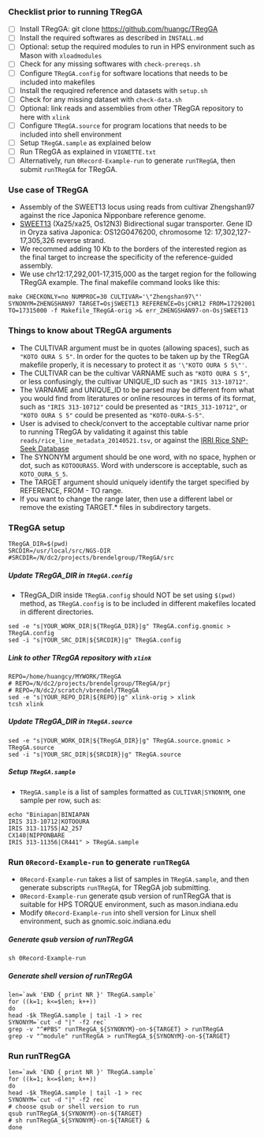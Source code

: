 ### Checklist prior to running TRegGA
- [ ] Install TRegGA: git clone https://github.com/huangc/TRegGA
- [ ] Install the required softwares as described in `INSTALL.md`
- [ ] Optional: setup the required modules to run in HPS environment such as Mason with `xloadmodules`
- [ ] Check for any missing softwares with `check-prereqs.sh` 
- [ ] Configure `TRegGA.config` for software locations that needs to be included into makefiles
- [ ] Install the requqired reference and datasets with `setup.sh`
- [ ] Check for any missing dataset with `check-data.sh`
- [ ] Optional: link reads and assemblies from other TRegGA repository to here with `xlink`
- [ ] Configure `TRegGA.source` for program locations that needs to be included into shell environment
- [ ] Setup `TRegGA.sample` as explained below
- [ ] Run TRegGA as explained in `VIGNETTE.txt`
- [ ] Alternatively, run `0Record-Example-run` to generate `runTRegGA`, then submit `runTRegGA` for TRegGA.  

### Use case of TRegGA
* Assembly of the SWEET13 locus using reads from cultivar Zhengshan97 against the rice Japonica Nipponbare reference genome.
* [SWEET13](http://plants.ensembl.org/Oryza_sativa/Gene/Summary?g=OS12G0476200;r=12:17302127-17305326;t=OS12T0476200-01) (Xa25/xa25, Os12N3) Bidirectional sugar transporter. Gene ID in Oryza sativa Japonica: OS12G0476200, chromosome 12: 17,302,127-17,305,326 reverse strand.
* We recommed adding 10 Kb to the borders of the interested region as the final target to increase the specificity of the reference-guided assembly.
* We use chr12:17,292,001-17,315,000 as the target region for the following TRegGA example. The final makefile command looks like this:
```
make CHECKONLY=no NUMPROC=30 CULTIVAR='\"Zhengshan97\"' SYNONYM=ZHENGSHAN97 TARGET=OsjSWEET13 REFERENCE=OsjCHR12 FROM=17292001 TO=17315000 -f Makefile_TRegGA-orig >& err_ZHENGSHAN97-on-OsjSWEET13
```
### Things to know about TRegGA arguments
* The CULTIVAR argument must be in quotes (allowing spaces), such as `"KOTO OURA S 5"`. In order for the quotes to be taken up by the TRegGA makefile properly, it is necessary to protect it as `'\"KOTO OURA S 5\"'`.
* The CULTIVAR can be the cultivar VARNAME such as `"KOTO OURA S 5"`, or less confusingly, the cultivar UNIQUE_ID such as `"IRIS 313-10712"`.
* The VARNAME and UNIQUE_ID to be parsed may be different from what you would find from literatures or online resources in terms of its format, such as `"IRIS 313-10712"` could be presented as `"IRIS_313-10712"`, or `"KOTO OURA S 5"` could be presented as `"KOTO-OURA-S-5"`.
* User is advised to check/convert to the acceptable cultivar name prior to running TRegGA by validating it against this table `reads/rice_line_metadata_20140521.tsv`, or against the [IRRI Rice SNP-Seek Database](http://oryzasnp.org/iric-portal/_variety.zul) 
* The SYNONYM argument should be one word, with no space, hyphen or dot, such as `KOTOOURAS5`. Word with underscore is acceptable, such as `KOTO_OURA_S_5`. 
* The TARGET argument should uniquely identify the target specified by REFERENCE, FROM - TO range.
* If you want to change the range later, then use a different label or remove the existing TARGET.* files in subdirectory targets.

### TRegGA setup
```
TRegGA_DIR=$(pwd)
SRCDIR=/usr/local/src/NGS-DIR
#SRCDIR=/N/dc2/projects/brendelgroup/TRegGA/src
```
##### Update TRegGA_DIR in `TRegGA.config`
* TRegGA_DIR inside `TRegGA.config` should NOT be set using `$(pwd)` method, as `TRegGA.config` is to be included in different makefiles located in different directories.
```
sed -e "s|YOUR_WORK_DIR|${TRegGA_DIR}|g" TRegGA.config.gnomic > TRegGA.config
sed -i "s|YOUR_SRC_DIR|${SRCDIR}|g" TRegGA.config
```
##### Link to other TRegGA repository with `xlink`
```
REPO=/home/huangcy/MYWORK/TRegGA
# REPO=/N/dc2/projects/brendelgroup/TRegGA/prj
# REPO=/N/dc2/scratch/vbrendel/TRegGA
sed -e "s|YOUR_REPO_DIR|${REPO}|g" xlink-orig > xlink
tcsh xlink
```
##### Update TRegGA_DIR in `TRegGA.source`
```
sed -e "s|YOUR_WORK_DIR|${TRegGA_DIR}|g" TRegGA.source.gnomic > TRegGA.source
sed -i "s|YOUR_SRC_DIR|${SRCDIR}|g" TRegGA.source
```
##### Setup `TRegGA.sample`
* `TRegGA.sample` is a list of samples formatted as `CULTIVAR|SYNONYM`, one sample per row, such as:
```
echo "Biniapan|BINIAPAN
IRIS 313-10712|KOTOOURA
IRIS 313-11755|A2_257
CX140|NIPPONBARE
IRIS 313-11356|CR441" > TRegGA.sample
```

### Run `0Record-Example-run` to generate `runTRegGA`
* `0Record-Example-run` takes a list of samples in `TRegGA.sample`, and then generate subscripts `runTRegGA`, for TRegGA job submitting.
* `0Record-Example-run` generate qsub version of runTRegGA that is suitable for HPS TORQUE environment, such as mason.indiana.edu
* Modify `0Record-Example-run` into shell version for Linux shell environment, such as gnomic.soic.indiana.edu    

##### Generate qsub version of runTRegGA
```
sh 0Record-Example-run
```

##### Generate shell version of runTRegGA
```
len=`awk 'END { print NR }' TRegGA.sample`
for ((k=1; k<=$len; k++))
do
head -$k TRegGA.sample | tail -1 > rec
SYNONYM=`cut -d "|" -f2 rec`
grep -v "^#PBS" runTRegGA_${SYNONYM}-on-${TARGET} > runTRegGA
grep -v "^module" runTRegGA > runTRegGA_${SYNONYM}-on-${TARGET}
```

### Run runTRegGA
```
len=`awk 'END { print NR }' TRegGA.sample`
for ((k=1; k<=$len; k++))
do
head -$k TRegGA.sample | tail -1 > rec
SYNONYM=`cut -d "|" -f2 rec`
# choose qsub or shell version to run
qsub runTRegGA_${SYNONYM}-on-${TARGET}
# sh runTRegGA_${SYNONYM}-on-${TARGET} &
done
```

